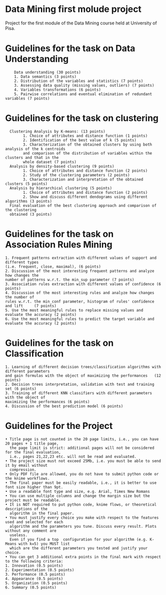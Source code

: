 # Data Mining first molude project

Project for the first module of the Data Mining course held at University of Pisa.

# Guidelines for the task on Data Understanding
        Data understanding (30 points)
        1. Data semantics (3 points)
        2. Distribution of the variables and statistics (7 points)
        3. Assessing data quality (missing values, outliers) (7 points)
        4. Variables transformations (6 points)
        5. Pairwise correlations and eventual elimination of redundant variables (7 points)
# Guidelines for the task on clustering
      Clustering Analysis by K-means: (13 points)
            1. Choice of attributes and distance function (1 points)
            2. Identification of the best value of k (5 points)
            3. Characterization of the obtained clusters by using both analysis of the k centroids 
            and comparison of the distribution of variables within the clusters and that in the 
            whole dataset (7 points)
      Analysis by density-based clustering (9 points)
            1. Choice of attributes and distance function (2 points)
            2. Study of the clustering parameters (2 points)
            3. Characterization and interpretation of the obtained clusters (5 points)
      Analysis by hierarchical clustering (5 points)
            1. Choice of attributes and distance function (2 points)
            2. Show and discuss different dendograms using different algorithms (3 points)
      Final evaluation of the best clustering approach and comparison of the clustering 
      obtained (3 points)
# Guidelines for the task on Association Rules Mining
    1. Frequent patterns extraction with different values of support and different types
    (i.e. frequent, close, maximal), (6 points)
    2. Discussion of the most interesting frequent patterns and analyze how changes the
    number of patterns w.r.t. the min_sup parameter (7 points)
    3. Association rules extraction with different values of confidence (6 points)
    4. Discussion of the most interesting rules and analyze how changes the number of 
    rules w.r.t. the min_conf parameter, histogram of rules' confidence and lift     (7 points)
    5. Use the most meaningful rules to replace missing values and evaluate the accuracy (2 points)
    6. Use the most meaningful rules to predict the target variable and evaluate the accuracy (2 points)
# Guidelines for the task on Classification
    1. Learning of different decision trees/classification algorithms with different parameters 
    and gain formulas with the object of maximizing the performances   (12 points)
    2. Decision trees interpretation, validation with test and training set (6 points)
    3. Training of different KNN classifiers with different parameters with the object of 
    maximizing the performances (6 points)
    4. Discussion of the best prediction model (6 points)
# Guidelines for the Project
    • Title page is not counted in the 20 page limits, i.e., you can have 20 pages + 1 title page, 
      the page limit is strict: additional pages will not be considered for the final evaluation, 
      i.e., pages 21,22,23 etc. will not be read and evaluated.
    • The project size must not exceed 25Mb, i.e. you must be able to send it by email without 
      compression.
    • Only PDF file are allowed, you do not have to submit python code or the knime workflows.
    • The final paper must be easily readable, i.e., it is better to use font size higher than 9pt.
    • Use a readable font type and size, e.g. Arial, Times New Romans
    • You can use multiple columns and change the margin size but the project must be readable.
    • It is NOT required to put python code, knime flows, or theoretical descriptions of the 
      algorithm in the final paper.
    • You must justify every choice you make with respect to the features used and selected for each 
      algorithm and the parameters you tune. Discuss every result. Plots without any comment are 
      useless. 
      Even if you find a top  configuration for your algorithm (e.g. K-Means with k=5) you MUST list 
      which are the different parameters you tested and justify your choice.
    • You can get 3 additional extra points in the final mark with respect to the following criteria:
    1. Innovation (0.5 points)
    2. Experimentation (0.5 points)
    3. Performance (0.5 points)
    4. Appearance (0.5 points)
    5. Organization (0.5 points)
    6. Summary (0.5 points)
